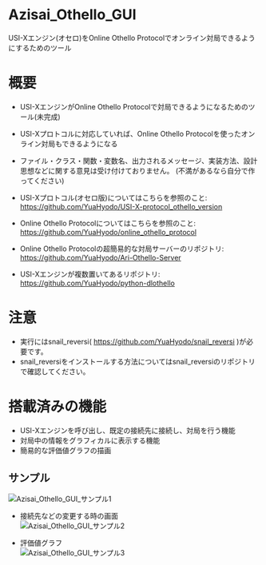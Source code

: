 # Azisai_Othello_GUI
USI-Xエンジン(オセロ)をOnline Othello Protocolでオンライン対局できるようにするためのツール

# 概要
- USI-XエンジンがOnline Othello Protocolで対局できるようになるためのツール(未完成)
- USI-Xプロトコルに対応していれば、Online Othello Protocolを使ったオンライン対局もできるようになる
- ファイル・クラス・関数・変数名、出力されるメッセージ、実装方法、設計思想などに関する意見は受け付けておりません。 (不満があるなら自分で作ってください)

- USI-Xプロトコル(オセロ版)についてはこちらを参照のこと: https://github.com/YuaHyodo/USI-X-protocol_othello_version
- Online Othello Protocolについてはこちらを参照のこと: https://github.com/YuaHyodo/online_othello_protocol
- Online Othello Protocolの超簡易的な対局サーバーのリポジトリ: https://github.com/YuaHyodo/Ari-Othello-Server
- USI-Xエンジンが複数置いてあるリポジトリ: https://github.com/YuaHyodo/python-dlothello

# 注意
- 実行にはsnail_reversi( https://github.com/YuaHyodo/snail_reversi )が必要です。
- snail_reversiをインストールする方法についてはsnail_reversiのリポジトリで確認してください。

# 搭載済みの機能
- USI-Xエンジンを呼び出し、既定の接続先に接続し、対局を行う機能
- 対局中の情報をグラフィカルに表示する機能
- 簡易的な評価値グラフの描画

## サンプル
![Azisai_Othello_GUI_サンプル1](https://user-images.githubusercontent.com/66828980/184169516-7ce0f89a-63d5-4eae-bd3d-e1f46b37bc35.png)

- 接続先などの変更する時の画面<br>
![Azisai_Othello_GUI_サンプル2](https://user-images.githubusercontent.com/66828980/184169718-5db875c5-c661-4c28-8920-820277ec64c4.png)

- 評価値グラフ<br>
![Azisai_Othello_GUI_サンプル3](https://user-images.githubusercontent.com/66828980/184169791-c356488f-95f6-44c6-b8ea-91ea87dff8d6.png)
